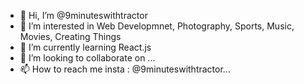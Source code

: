 - 👋 Hi, I’m @9minuteswithtractor
- 👀 I’m interested in Web Developmnet, Photography, Sports, Music, Movies, Creating Things
- 🌱 I’m currently learning React.js
- 💞️ I’m looking to collaborate on ...
- 📫 How to reach me insta : @9minuteswithtractor...

<!---
9minuteswithtractor/9minuteswithtractor is a ✨ special ✨ repository because its `README.md` (this file) appears on your GitHub profile.
You can click the Preview link to take a look at your changes.
--->
